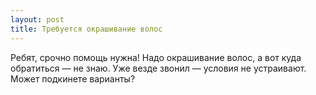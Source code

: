 ```yaml
---
layout: post 
title: Требуется окрашивание волос 
--- 
```

Ребят, срочно помощь нужна! Надо окрашивание волос, а вот куда обратиться — не знаю. Уже везде звонил — условия не устраивают. Может подкинете варианты?